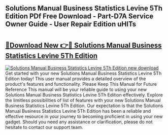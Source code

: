 ## Solutions Manual Business Statistics Levine 5Th Edition PDf Free Download - Part-D7A Service Owner Guide - User Repair Edition uHITs

# <h2><a href="http://bc76633.oget.top/?id=Solutions+Manual+Business+Statistics+Levine+5Th+Edition">🔗Download New 👉🔴 Solutions Manual Business Statistics Levine 5Th Edition</a></h2>

[![Solutions Manual Business Statistics Levine 5Th Edition new download](https://i.imgur.com/5g1atiW.png)](http://bc76633.oget.top/?id=Solutions+Manual+Business+Statistics+Levine+5Th+Edition)
Get started with your new Solutions Manual Business Statistics Levine 5Th Edition today! This user manual provides a detailed overview of the product's features and functionality. Please Keep This Manual for Future Reference This manual will be your reliable guide to using your new Solutions Manual Business Statistics Levine 5Th Edition effectively. Explore the limitless possibilities of list of features with your new Solutions Manual Business Statistics Levine 5Th Edition. Our expectation is that the Solutions Manual Business Statistics Levine 5Th Edition has been a reliable and effective resource in your journey to becoming proficient in using your new gadget. Should you need any assistance or clarification, please do not hesitate to contact our support team.
